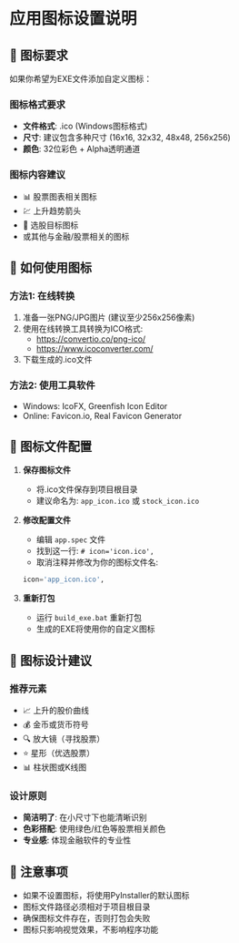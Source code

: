 # 应用图标设置说明

## 📸 图标要求

如果你希望为EXE文件添加自定义图标：

### 图标格式要求
- **文件格式**: .ico (Windows图标格式)
- **尺寸**: 建议包含多种尺寸 (16x16, 32x32, 48x48, 256x256)
- **颜色**: 32位彩色 + Alpha透明通道

### 图标内容建议
- 📊 股票图表相关图标
- 💹 上升趋势箭头
- 🎯 选股目标图标
- 或其他与金融/股票相关的图标

## 🔧 如何使用图标

### 方法1: 在线转换
1. 准备一张PNG/JPG图片 (建议至少256x256像素)
2. 使用在线转换工具转换为ICO格式:
   - https://convertio.co/png-ico/
   - https://www.icoconverter.com/
3. 下载生成的.ico文件

### 方法2: 使用工具软件
- Windows: IcoFX, Greenfish Icon Editor
- Online: Favicon.io, Real Favicon Generator

## 📁 图标文件配置

1. **保存图标文件**
   - 将.ico文件保存到项目根目录
   - 建议命名为: `app_icon.ico` 或 `stock_icon.ico`

2. **修改配置文件**
   - 编辑 `app.spec` 文件
   - 找到这一行: `# icon='icon.ico',`
   - 取消注释并修改为你的图标文件名:
   ```python
   icon='app_icon.ico',
   ```

3. **重新打包**
   - 运行 `build_exe.bat` 重新打包
   - 生成的EXE将使用你的自定义图标

## 🎨 图标设计建议

### 推荐元素
- 📈 上升的股价曲线
- 💰 金币或货币符号
- 🔍 放大镜（寻找股票）
- ⭐ 星形（优选股票）
- 📊 柱状图或K线图

### 设计原则
- **简洁明了**: 在小尺寸下也能清晰识别
- **色彩搭配**: 使用绿色/红色等股票相关颜色
- **专业感**: 体现金融软件的专业性

## 📝 注意事项

- 如果不设置图标，将使用PyInstaller的默认图标
- 图标文件路径必须相对于项目根目录
- 确保图标文件存在，否则打包会失败
- 图标只影响视觉效果，不影响程序功能